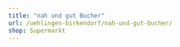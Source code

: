 ```yaml
---
title: "nah und gut Bucher"
url: /uehlingen-birkendorf/nah-und-gut-bucher/
shop: Supermarkt
---
```

